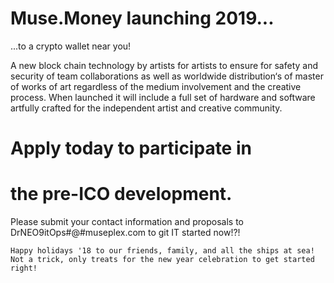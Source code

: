 # Muse.Money launching 2019...
...to a crypto wallet near you!

A new block chain technology by artists for artists to ensure for safety and security of team collaborations  as well as worldwide distribution‘s of master of works of art regardless of the medium involvement and the creative process. When launched it will include a full set of hardware and software artfully crafted for the independent artist and creative community.

#    Apply today to participate in 
#    the pre-ICO development.
  Please submit your contact information and proposals to DrNEO9itOps#@#museplex.com to git IT started now!?!
  
  
  
    Happy holidays '18 to our friends, family, and all the ships at sea!
    Not a trick, only treats for the new year celebration to get started right!
